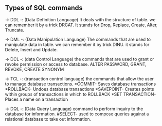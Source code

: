 <h2>Types of SQL commands</h2>

-> DDL -: (Data Definition Language) It deals with the structure of table. we can remember it by a trick DRCAT. It stands for Drop, Replace, Create, Alter, Truncate.

-> DML -: (Data Manipulation Language) The commands that are used to manipulate data in table. we can remember it by trick DINU. it stands for Delete, Insert and Update.

-> DCL -: (data Control Language) the commands that are used to grant or revoke permission or access to database. ALTER PASSWORD, GRANT, REVOKE, CREATE SYNONYM

-> TCL -: (transaction control language) the commands that allow the user to manage database transactions.
*COMMIT- Saves database transactions
*ROLLBACK- Undoes database transactions
*SAVEPOINT- Creates points within groups of transactions in which to ROLLBACK
*SET TRANSACTION- Places a name on a transaction

-> DQL -: (Data Query Language) command to perform inquiry to the database for information.
#SELECT- used to compose queries against a relational database to take out information.
